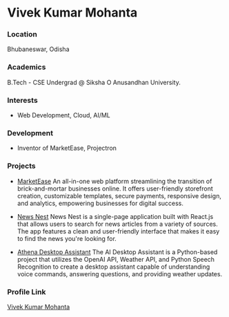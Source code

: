 # Vivek Kumar Mohanta

### Location

Bhubaneswar, Odisha

### Academics

B.Tech - CSE Undergrad @ Siksha O Anusandhan University.

### Interests

- Web Development, Cloud, AI/ML

### Development

- Inventor of MarketEase, Projectron

### Projects

- [MarketEase](https://github.com/VivekMohanta03/MarketEase)  An all-in-one web platform streamlining the transition of brick-and-mortar businesses online. It offers user-friendly storefront creation, customizable templates, secure payments, responsive design, and analytics, empowering businesses for digital success.

- [News Nest](https://github.com/VivekMohanta03/newsapp)  News Nest is a single-page application built with React.js that allows users to search for news articles from a variety of sources. The app features a clean and user-friendly interface that makes it easy to find the news you're looking for.

- [Athena Desktop Assistant](https://github.com/VivekMohanta03/Athena_Desktop_Assistant)  The AI Desktop Assistant is a Python-based project that utilizes the OpenAI API, Weather API, and Python Speech Recognition to create a desktop assistant capable of understanding voice commands, answering questions, and providing weather updates.

### Profile Link

[Vivek Kumar Mohanta](https://github.com/VivekMohanta03)